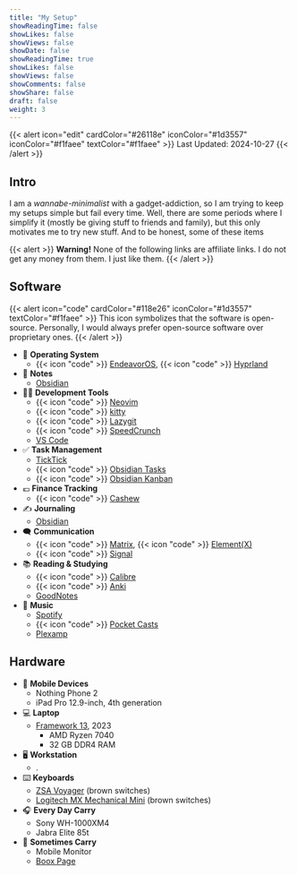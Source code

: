 ```yaml
---
title: "My Setup"
showReadingTime: false
showLikes: false
showViews: false
showDate: false
showReadingTime: true
showLikes: false
showViews: false
showComments: false
showShare: false
draft: false
weight: 3
---
```


{{< alert icon="edit" cardColor="#26118e" iconColor="#1d3557" iconColor="#f1faee" textColor="#f1faee" >}}
Last Updated: 2024-10-27
{{< /alert >}}

## Intro

I am a _wannabe-minimalist_ with a gadget-addiction, so I am trying to keep my setups simple but fail every time. Well, there are some periods where I simplify it (mostly be giving stuff to friends and family), but this only motivates me to try new stuff. And to be honest, some of these items

{{< alert >}}
**Warning!** None of the following links are affiliate links. I do not get any money from them. I just like them.
{{< /alert >}}

## Software

{{< alert icon="code" cardColor="#118e26" iconColor="#1d3557" textColor="#f1faee" >}}
This icon symbolizes that the software is open-source. Personally, I would always prefer open-source software over proprietary ones.
{{< /alert >}}

- 🐧 **Operating System**
  - {{< icon "code" >}} [EndeavorOS](https://endeavouros.com/), {{< icon "code" >}} [Hyprland](https://hyprland.org/)
- 📝 **Notes**
  - [Obsidian](https://obsidian.md/)
- 🧑‍💻 **Development Tools**
  - {{< icon "code" >}} [Neovim](github.com/neovim/neovim)
  - {{< icon "code" >}} [kitty](https://github.com/kovidgoyal/kitty)
  - {{< icon "code" >}} [Lazygit](https://github.com/jesseduffield/lazygit)
  - {{< icon "code" >}} [SpeedCrunch](https://bitbucket.org/heldercorreia/speedcrunch)
  - [VS Code](https://code.visualstudio.com/)
- ✅ **Task Management**
  - [TickTick](https://ticktick.com/)
  - {{< icon "code" >}} [Obsidian Tasks](https://github.com/obsidian-tasks-group/obsidian-tasks)
  - {{< icon "code" >}} [Obsidian Kanban](https://github.com/mgmeyers/obsidian-kanban)
- 💶 **Finance Tracking**
  - {{< icon "code" >}} [Cashew](https://github.com/jameskokoska/Cashew)
- ✍️ **Journaling**
  - [Obsidian](obsidian.md)
- 🗨️ **Communication**
  - {{< icon "code" >}} [Matrix](https://matrix.org/), {{< icon "code" >}} [Element(X)](https://element.io/)
  - {{< icon "code" >}} [Signal](https://signal.org/)
- 📚 **Reading & Studying**
  - {{< icon "code" >}} [Calibre](https://calibre-ebook.com/)
  - {{< icon "code" >}} [Anki](https://apps.ankiweb.net/)
  - [GoodNotes](https://www.goodnotes.com/)
- 🎵 **Music**
  - [Spotify](https://www.spotify.com/)
  - {{< icon "code" >}} [Pocket Casts](https://www.pocketcasts.com/)
  - [Plexamp](https://www.plex.tv/)

## Hardware

- 📱 **Mobile Devices**
  - Nothing Phone 2
  - iPad Pro 12.9-inch, 4th generation
- 💻 **Laptop**
  - [Framework 13](https://frame.work), 2023
    - AMD Ryzen 7040
    - 32 GB DDR4 RAM
- 🖥️ **Workstation**
  - .
- ⌨️ **Keyboards**
  - [ZSA Voyager](https://www.zsa.io/voyager) (brown switches)
  - [Logitech MX Mechanical Mini](https://www.logitech.com/en-us/products/keyboards/mx-mechanical-mini.html) (brown switches)
- 🎧 **Every Day Carry**
  - Sony WH-1000XM4
  - Jabra Elite 85t
- 🎒 **Sometimes Carry**
  - Mobile Monitor
  - [Boox Page](https://shop.boox.com/products/page)
